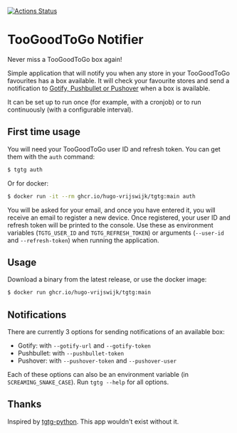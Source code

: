 [![Actions Status](https://github.com/hugo-vrijswijk/tgtg/workflows/CI/badge.svg)](https://github.com/hugo-vrijswijk/tgtg/actions)

# TooGoodToGo Notifier

Never miss a TooGoodToGo box again!

Simple application that will notify you when any store in your TooGoodToGo favourites has a box available. It will check your favourite stores and send a notification to [Gotify, Pushbullet or Pushover](#notifications) when a box is available.

It can be set up to run once (for example, with a cronjob) or to run continuously (with a configurable interval).

## First time usage

You will need your TooGoodToGo user ID and refresh token. You can get them with the `auth` command:

```bash
$ tgtg auth
```

Or for docker:

```bash
$ docker run -it --rm ghcr.io/hugo-vrijswijk/tgtg:main auth
```

You will be asked for your email, and once you have entered it, you will receive an email to register a new device. Once registered, your user ID and refresh token will be printed to the console. Use these as environment variables (`TGTG_USER_ID` and `TGTG_REFRESH_TOKEN`) or arguments (`--user-id` and `--refresh-token`) when running the application.

## Usage

Download a binary from the latest release, or use the docker image:

```bash
$ docker run ghcr.io/hugo-vrijswijk/tgtg:main
```

## Notifications

There are currently 3 options for sending notifications of an available box:

- Gotify: with `--gotify-url` and `--gotify-token`
- Pushbullet: with `--pushbullet-token`
- Pushover: with `--pushover-token` and `--pushover-user`

Each of these options can also be an environment variable (in `SCREAMING_SNAKE_CASE`). Run `tgtg --help` for all options.

## Thanks

Inspired by [tgtg-python](https://github.com/ahivert/tgtg-python). This app wouldn't exist without it.

